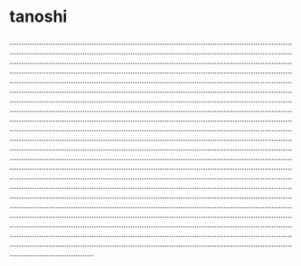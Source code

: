 # tanoshi
.............................................................................................................................................................................................................................................................................................................................................................................................................................................................................................................................................................................................................................................................................................................................................................................................................................................................................................................................................................................................................................................................................................................................................................................................................................................................................................................................................................................................................................................................................................................................................................................................................................................................................................................................................................................................................................................................................................................................................................................................................................................................................................................................................................................................................................................................................................................................................................................................................................................................................................................................................................................................................................................................................................................................................................................................................................................................................